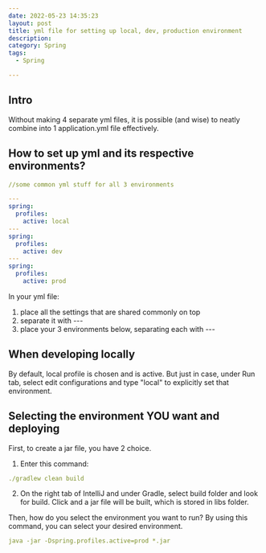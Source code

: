 ```yaml
---
date: 2022-05-23 14:35:23
layout: post
title: yml file for setting up local, dev, production environment
description: 
category: Spring
tags:
  - Spring

---
```


## Intro
Without making 4 separate yml files, it is possible (and wise) to
neatly combine into 1 application.yml file effectively.

## How to set up yml and its respective environments?
```yaml
//some common yml stuff for all 3 environments

---
spring:
  profiles:
    active: local
---
spring:
  profiles:
    active: dev
---
spring:
  profiles:
    active: prod
```

In your yml file:
1) place all the settings that are shared commonly on top
2) separate it with ---
3) place your 3 environments below, separating each with ---

## When developing locally
By default, local profile is chosen and is active.
But just in case, under Run tab, select edit configurations and
type "local" to explicitly set that environment.

## Selecting the environment YOU want and deploying
First, to create a jar file, you have 2 choice.
1) Enter this command:
```yaml
./gradlew clean build
```
2) On the right tab of IntelliJ and under Gradle, select
build folder and look for build. Click and a jar file will be built,
which is stored in libs folder.

Then, how do you select the environment you want to run?
By using this command, you can select your desired environment.

```yaml
java -jar -Dspring.profiles.active=prod *.jar
```

